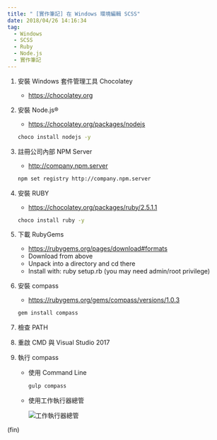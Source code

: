 ```yaml
---
title: " [實作筆記] 在 Windows 環境編輯 SCSS"
date: 2018/04/26 14:16:34
tag:
  - Windows
  - SCSS
  - Ruby
  - Node.js
  - 實作筆記
---
```


1. 安裝 Windows 套件管理工具 Chocolatey
   - <https://chocolatey.org>
2. 安裝 Node.js®

   - <https://chocolatey.org/packages/nodejs>

   ```sh
   choco install nodejs -y
   ```

3. 註冊公司內部 NPM Server

   - <http://company.npm.server>

   ```sh
   npm set registry http://company.npm.server
   ```

4. 安裝 RUBY

   - <https://chocolatey.org/packages/ruby/2.5.1.1>

   ```sh
   choco install ruby -y
   ```

5. 下載 RubyGems
   - <https://rubygems.org/pages/download#formats>
   - Download from above
   - Unpack into a directory and cd there
   - Install with: ruby setup.rb (you may need admin/root privilege)
6. 安裝 compass

   - <https://rubygems.org/gems/compass/versions/1.0.3>

   ```sh
   gem install compass
   ```

7. 檢查 PATH
8. 重啟 CMD 與 Visual Studio 2017
9. 執行 compass

   - 使用 Command Line

     ```sh
     gulp compass
     ```

   - 使用工作執行器總管

     ![工作執行器總管](https://i.imgur.com/2sEzAx5.jpg)

(fin)
